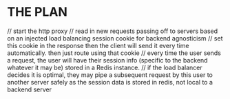# THE PLAN

// start the http proxy
// read in new requests passing off to servers based on an injected load balancing session cookie for backend agnosticism
// set this cookie in the response then the client will send it every time automatically. then just route using that cookie
// every time the user sends a request, the user will have their session info (specific to the backend whatever it may be) stored in a Redis instance.
// if the load balancer decides it is optimal, they may pipe a subsequent request by this user to another server safely as the session data is stored in redis, not local to a backend server

